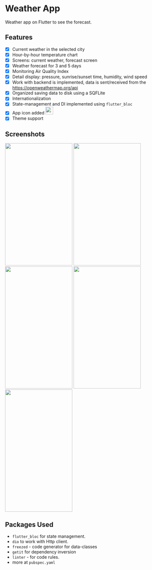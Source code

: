# Weather App

Weather app on Flutter to see the forecast.

## Features

- [x] Current weather in the selected city
- [x] Hour-by-hour temperature chart
- [x] Screens: current weather, forecast screen
- [x] Weather forecast for 3 and 5 days
- [x] Monitoring Air Quality Index
- [x] Detail display: pressure, sunrise/sunset time, humidity, wind speed
- [x] Work with backend is implemented, data is sent/received from
  the https://openweathermap.org/api
- [x] Organized saving data to disk using a SQFLite
- [x] Internationalization
- [X] State-management and DI implemented using `flutter_bloc`
- [x] App icon
  added <img src="https://github.com/olndl/weather_app/blob/f/refactoring/screenshots/icon.png" width="25" />
- [X] Theme support

## Screenshots

<p float="center">
<img src="https://github.com/olndl/weather_app/blob/f/tests/screenshots/mock-0.png" width="220" height="400"/>
<img src="https://github.com/olndl/weather_app/blob/f/tests/screenshots/mock-1.png" width="220" height="400"/>
<img src="https://github.com/olndl/weather_app/blob/f/tests/screenshots/mock-2.png" width="220" height="400"/>
<img src="https://github.com/olndl/weather_app/blob/f/tests/screenshots/mock-3.png" width="220" height="400"/>
<img src="https://github.com/olndl/weather_app/blob/f/tests/screenshots/retry.png" width="220" height="400"/>

</p>

## Packages Used

- `flutter_bloc` for state management.
- `dio` to work with Http client.
- `freezed` - code generator for data-classes
- `getit` for dependency inversion
- `linter` - for code rules.
- more at `pubspec.yaml`
